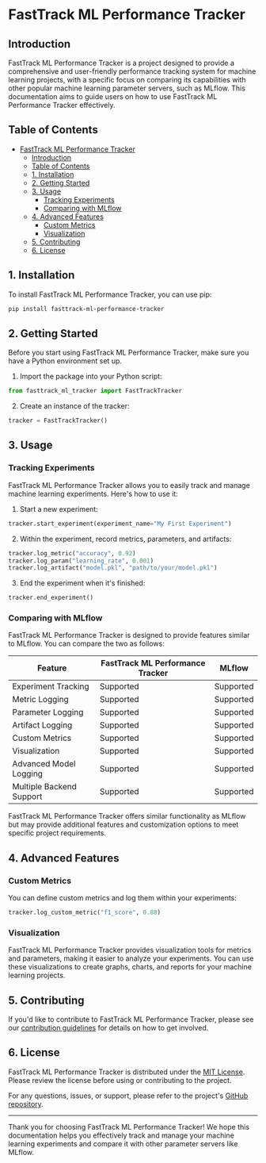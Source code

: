 # FastTrack ML Performance Tracker

## Introduction

FastTrack ML Performance Tracker is a project designed to provide a comprehensive and user-friendly performance tracking system for machine learning projects, with a specific focus on comparing its capabilities with other popular machine learning parameter servers, such as MLflow. This documentation aims to guide users on how to use FastTrack ML Performance Tracker effectively.

## Table of Contents

- [FastTrack ML Performance Tracker](#fasttrack-ml-performance-tracker)
  - [Introduction](#introduction)
  - [Table of Contents](#table-of-contents)
  - [1. Installation ](#1-installation-)
  - [2. Getting Started ](#2-getting-started-)
  - [3. Usage ](#3-usage-)
    - [Tracking Experiments ](#tracking-experiments-)
    - [Comparing with MLflow ](#comparing-with-mlflow-)
  - [4. Advanced Features ](#4-advanced-features-)
    - [Custom Metrics ](#custom-metrics-)
    - [Visualization ](#visualization-)
  - [5. Contributing ](#5-contributing-)
  - [6. License ](#6-license-)

## 1. Installation <a name="installation"></a>

To install FastTrack ML Performance Tracker, you can use pip:

```bash
pip install fasttrack-ml-performance-tracker
```

## 2. Getting Started <a name="getting-started"></a>

Before you start using FastTrack ML Performance Tracker, make sure you have a Python environment set up.

1. Import the package into your Python script:

```python
from fasttrack_ml_tracker import FastTrackTracker
```

2. Create an instance of the tracker:

```python
tracker = FastTrackTracker()
```

## 3. Usage <a name="usage"></a>

### Tracking Experiments <a name="tracking-experiments"></a>

FastTrack ML Performance Tracker allows you to easily track and manage machine learning experiments. Here's how to use it:

1. Start a new experiment:

```python
tracker.start_experiment(experiment_name="My First Experiment")
```

2. Within the experiment, record metrics, parameters, and artifacts:

```python
tracker.log_metric("accuracy", 0.92)
tracker.log_param("learning_rate", 0.001)
tracker.log_artifact("model.pkl", "path/to/your/model.pkl")
```

3. End the experiment when it's finished:

```python
tracker.end_experiment()
```

### Comparing with MLflow <a name="comparing-with-mlflow"></a>

FastTrack ML Performance Tracker is designed to provide features similar to MLflow. You can compare the two as follows:

| Feature                | FastTrack ML Performance Tracker | MLflow                  |
|------------------------ |-------------------------------- |------------------------ |
| Experiment Tracking     | Supported                         | Supported               |
| Metric Logging          | Supported                         | Supported               |
| Parameter Logging       | Supported                         | Supported               |
| Artifact Logging        | Supported                         | Supported               |
| Custom Metrics          | Supported                         | Supported               |
| Visualization           | Supported                         | Supported               |
| Advanced Model Logging  | Supported                         | Supported               |
| Multiple Backend Support| Supported                         | Supported               |

FastTrack ML Performance Tracker offers similar functionality as MLflow but may provide additional features and customization options to meet specific project requirements.

## 4. Advanced Features <a name="advanced-features"></a>

### Custom Metrics <a name="custom-metrics"></a>

You can define custom metrics and log them within your experiments:

```python
tracker.log_custom_metric("f1_score", 0.88)
```

### Visualization <a name="visualization"></a>

FastTrack ML Performance Tracker provides visualization tools for metrics and parameters, making it easier to analyze your experiments. You can use these visualizations to create graphs, charts, and reports for your machine learning projects.

## 5. Contributing <a name="contributing"></a>

If you'd like to contribute to FastTrack ML Performance Tracker, please see our [contribution guidelines](CONTRIBUTING.md) for details on how to get involved.

## 6. License <a name="license"></a>

FastTrack ML Performance Tracker is distributed under the [MIT License](LICENSE.md). Please review the license before using or contributing to the project.

For any questions, issues, or support, please refer to the project's [GitHub repository](https://github.com/yourusername/fasttrack-ml-performance-tracker).

---

Thank you for choosing FastTrack ML Performance Tracker! We hope this documentation helps you effectively track and manage your machine learning experiments and compare it with other parameter servers like MLflow.